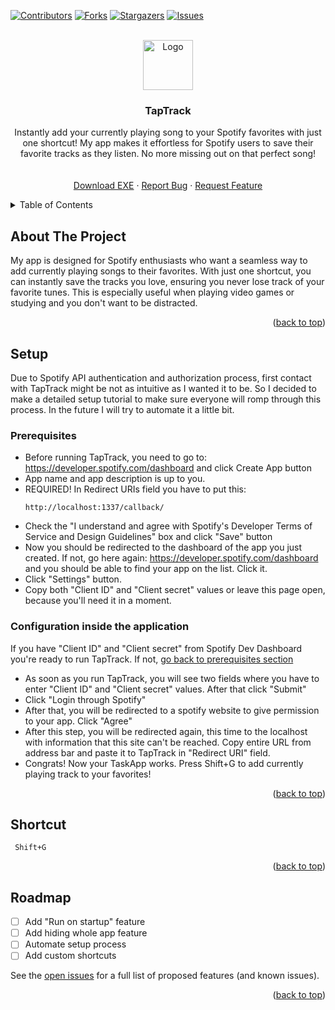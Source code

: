 <a id="readme-top"></a>
[![Contributors][contributors-shield]][contributors-url]
[![Forks][forks-shield]][forks-url]
[![Stargazers][stars-shield]][stars-url]
[![Issues][issues-shield]][issues-url]



<!-- PROJECT LOGO -->
<br />
<div align="center">
  <a href="https://github.com/TweenzY-Y/TapTrack">
    <img src="images/logo.png" alt="Logo" width="80" height="80">
  </a>

  <h3 align="center">TapTrack</h3>

  <p align="center">
    Instantly add your currently playing song to your Spotify favorites with just one shortcut! My app makes it effortless for Spotify users to save their favorite tracks as they listen. No more missing out on that perfect song!
    <br />
    <!--<a href=""><strong>Explore the docs »</strong></a>-->
    <br />
    <br />
    <a href="https://github.com/TweenzY-Y/TapTrack/releases/download/Release/TapTrack.exe">Download EXE</a>
    ·
    <a href="https://github.com/TweenzY-Y/TapTrack/issues/new?labels=bug">Report Bug</a>
    ·
    <a href="https://github.com/TweenzY-Y/TapTrack/issues/new?labels=enhancement">Request Feature</a>
  </p>
</div>



<!-- TABLE OF CONTENTS -->
<details>
  <summary>Table of Contents</summary>
  <ol>
    <li>
      <a href="#about-the-project">About The Project</a>
    </li>
    <li>
      <a href="#setup">Setup</a>
      <ul>
        <li><a href="#prerequisites">Prerequisites</a></li>
        <li><a href="#configuration-inside-the-application">Configuration inside the application</a></li>
      </ul>
    </li>
    <li><a href="#shortcut">Shortcut</a></li>
    <li><a href="#roadmap">Roadmap</a></li>
  </ol>
</details>



<!-- ABOUT THE PROJECT -->
## About The Project

<!-- PRODUCT PHOTO IN THE FUTURE -->

My app is designed for Spotify enthusiasts who want a seamless way to add currently playing songs to their favorites. With just one shortcut, you can instantly save the tracks you love, ensuring you never lose track of your favorite tunes. This is especially useful when playing video games or studying and you don't want to be distracted.

<p align="right">(<a href="#readme-top">back to top</a>)</p>



<!-- Setup -->
## Setup

Due to Spotify API authentication and authorization process, first contact with TapTrack might be not as intuitive as I wanted it to be. So I decided to make a detailed setup tutorial to make sure everyone will romp through this process. In the future I will try to automate it a little bit. 

### Prerequisites

* Before running TapTrack, you need to go to: https://developer.spotify.com/dashboard and click Create App button
* App name and app description is up to you.
* REQUIRED! In Redirect URIs field you have to put this:
  ```
  http://localhost:1337/callback/
  ```
* Check the "I understand and agree with Spotify's Developer Terms of Service and Design Guidelines" box and click "Save" button
* Now you should be redirected to the dashboard of the app you just created. If not, go here again: https://developer.spotify.com/dashboard and you should be able to find your app on the list. Click it.
* Click "Settings" button.
* Copy both "Client ID" and "Client secret" values or leave this page open, because you'll need it in a moment.

### Configuration inside the application

If you have "Client ID" and "Client secret" from Spotify Dev Dashboard you're ready to run TapTrack. If not, <a href="#prerequisites">go back to prerequisites section</a>

* As soon as you run TapTrack, you will see two fields where you have to enter "Client ID" and "Client secret" values. After that click "Submit"
* Click "Login through Spotify"
* After that, you will be redirected to a spotify website to give permission to your app. Click "Agree"
* After this step, you will be redirected again, this time to the localhost with information that this site can't be reached. Copy entire URL from address bar and paste it to TapTrack in "Redirect URI" field.
* Congrats! Now your TaskApp works. Press Shift+G to add currently playing track to your favorites!

<p align="right">(<a href="#readme-top">back to top</a>)</p>

<!-- USAGE EXAMPLES -->
## Shortcut

 ```
  Shift+G
  ```

<p align="right">(<a href="#readme-top">back to top</a>)</p>



<!-- ROADMAP -->
## Roadmap

- [ ] Add "Run on startup" feature
- [ ] Add hiding whole app feature
- [ ] Automate setup process
- [ ] Add custom shortcuts

See the [open issues](https://github.com/TweenzY-Y/TapTrack/issues) for a full list of proposed features (and known issues).

<p align="right">(<a href="#readme-top">back to top</a>)</p>

<!-- MARKDOWN LINKS & IMAGES -->
<!-- https://www.markdownguide.org/basic-syntax/#reference-style-links -->
[contributors-shield]: https://img.shields.io/github/contributors-anon/TweenzY-Y/TapTrack?style=for-the-badge
[contributors-url]: https://github.com/TweenzY-Y/TapTrack/graphs/contributors?style=for-the-badge
[forks-shield]: https://img.shields.io/github/forks/TweenzY-Y/TapTrack?style=for-the-badge
[forks-url]: https://github.com/TweenzY-Y/TapTrack/network/members?style=for-the-badge
[stars-shield]: https://img.shields.io/github/stars/TweenzY-Y/TapTrack?style=for-the-badge
[stars-url]: https://github.com/TweenzY-Y/TapTrack/stargazers
[issues-shield]: https://img.shields.io/github/issues/TweenzY/TapTrack?style=for-the-badge
[issues-url]: https://github.com/TweenzY-Y/TapTrack/issues
